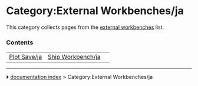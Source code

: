 # Category:External Workbenches/ja
This category collects pages from the [external workbenches](external_workbenches.md) list.

### Contents

|     |     |     |
| --- | --- | --- |
| [Plot Save/ja](Plot_Save/ja.md) | [Ship Workbench/ja](Ship_Workbench/ja.md) |



---
⏵ [documentation index](../README.md) > Category:External Workbenches/ja
